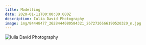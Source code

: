 ```yaml
---
title: Modelling
date: 2020-01-11T00:00:00.000Z
description: Iulia David Photography
image: img/84448477_2628444080584321_2672726666190520320_n.jpg
---
```

![](img/84393564_177582440175199_6896854528251920384_n.jpg "Iulia David Photography")
